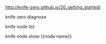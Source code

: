 http://knife-zero.github.io/20_getting_started/

knife zero diagnose

knife node list

knife node show {{node name}}
